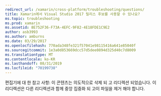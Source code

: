 ```yaml
---
redirect_url: /xamarin/cross-platform/troubleshooting/questions/
title: Xamarin에서 Visual Studio 2017 릴리스 후보를 사용할 수 있나요?
ms.topic: troubleshooting
ms.prod: xamarin
ms.assetid: 8E752F36-F73A-4EFC-9F82-4E18FDE1C9E2
author: asb3993
ms.author: amburns
ms.date: 03/29/2017
ms.openlocfilehash: 770ada348fe321f57041e98115416a641e85040f
ms.sourcegitcommit: 1e3a0d853669dcc57d5dee0894d325d40c7d8009
ms.translationtype: MT
ms.contentlocale: ko-KR
ms.lasthandoff: 08/31/2019
ms.locfileid: "70199738"
---
```

편집기에 대 한 참고 사항: 이 콘텐츠는 의도적으로 삭제 되 고 리디렉션 되었습니다.
이 리디렉션은 다른 리디렉션과 함께 중앙 집중화 되 고이 파일을 제거 해야 합니다.
